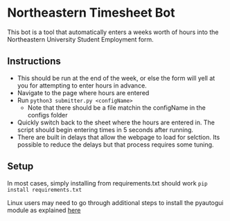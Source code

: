# Northeastern Timesheet Bot

This bot is a tool that automatically enters a weeks worth of hours into the
Northeastern University Student Employment form. 

## Instructions
- This should be run at the end of the week, or else the form will yell at you
for attempting to enter hours in advance. 
- Navigate to the page where hours are entered
- Run `python3 submitter.py <configName>`
  - Note that there should be a file matchin the configName in the configs folder
- Quickly switch back to the sheet where the hours are entered in. The script 
should begin entering times in 5 seconds after running. 
- There are built in delays that allow the webpage to load for selction. Its 
possible to reduce the delays but that process requires some tuning.  

## Setup 
In most cases, simply installing from requirements.txt should work
`pip install requirements.txt`

Linux users may need to go through additional steps to install the pyautogui 
module as explained [here][1]

[1]: http://pyautogui.readthedocs.io/en/latest/install.html

